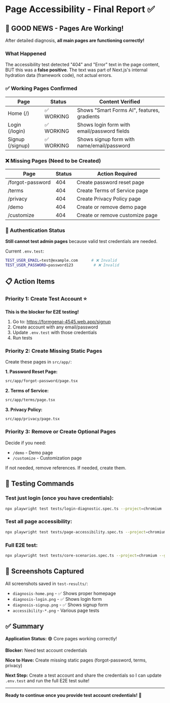 # Page Accessibility - Final Report ✅

## 🎉 GOOD NEWS - Pages Are Working!

After detailed diagnosis, **all main pages are functioning correctly!**

### What Happened

The accessibility test detected "404" and "Error" text in the page content, BUT this was a **false positive**. The text was part of Next.js's internal hydration data (framework code), not actual errors.

### ✅ Working Pages Confirmed

| Page | Status | Content Verified |
|------|--------|------------------|
| Home (/) | ✅ WORKING | Shows "Smart Forms AI", features, gradients |
| Login (/login) | ✅ WORKING | Shows login form with email/password fields |
| Signup (/signup) | ✅ WORKING | Shows signup form with name/email/password |

### ❌ Missing Pages (Need to be Created)

| Page | Status | Action Required |
|------|--------|-----------------|
| /forgot-password | 404 | Create password reset page |
| /terms | 404 | Create Terms of Service page |
| /privacy | 404 | Create Privacy Policy page |
| /demo | 404 | Create or remove demo page |
| /customize | 404 | Create or remove customize page |

### 🔐 Authentication Status

**Still cannot test admin pages** because valid test credentials are needed.

Current `.env.test`:
```bash
TEST_USER_EMAIL=test@example.com      # ❌ Invalid
TEST_USER_PASSWORD=password123         # ❌ Invalid
```

## 📋 Action Items

### Priority 1: Create Test Account ⭐
**This is the blocker for E2E testing!**

1. Go to: https://formgenai-4545.web.app/signup
2. Create account with any email/password
3. Update `.env.test` with those credentials
4. Run tests

### Priority 2: Create Missing Static Pages
Create these pages in `src/app/`:

**1. Password Reset Page:**
```bash
src/app/forgot-password/page.tsx
```

**2. Terms of Service:**
```bash
src/app/terms/page.tsx
```

**3. Privacy Policy:**
```bash
src/app/privacy/page.tsx
```

### Priority 3: Remove or Create Optional Pages
Decide if you need:
- `/demo` - Demo page
- `/customize` - Customization page

If not needed, remove references. If needed, create them.

## 🧪 Testing Commands

### Test just login (once you have credentials):
```bash
npx playwright test tests/login-diagnostic.spec.ts --project=chromium
```

### Test all page accessibility:
```bash
npx playwright test tests/page-accessibility.spec.ts --project=chromium
```

### Full E2E test:
```bash
npx playwright test tests/core-scenarios.spec.ts --project=chromium --grep "COMPLETE WORKFLOW"
```

## 📸 Screenshots Captured

All screenshots saved in `test-results/`:
- `diagnosis-home.png` - ✅ Shows proper homepage
- `diagnosis-login.png` - ✅ Shows login form  
- `diagnosis-signup.png` - ✅ Shows signup form
- `accessibility-*.png` - Various page tests

## ✅ Summary

**Application Status:** 🟢 Core pages working correctly!

**Blocker:** Need test account credentials

**Nice to Have:** Create missing static pages (forgot-password, terms, privacy)

**Next Step:** Create a test account and share the credentials so I can update `.env.test` and run the full E2E test suite!

---

**Ready to continue once you provide test account credentials!** 🚀
